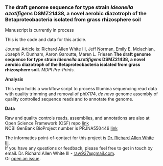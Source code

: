 ### The draft genome sequence for type strain *Ideonella azotifigens* DSMZ21438, a novel aerobic diazotroph of the Betaproteobacteria isolated from grass rhizosphere soil

Manuscript is currently in process

This is the code and data for this article. 

Journal Article is: Richard Allen White III, Jeff Norman, Emily E. Mclachlan, Joseph P. Dunham, Aaron Garoutte, Maren L. Friesen **The draft genome sequence for type strain *Ideonella azotifigens* DSMZ21438, a novel aerobic diazotroph of the Betaproteobacteria isolated from grass rhizosphere soil.** *MDPI Pre-Prints.* 

**Analysis**

This repo holds a workflow script to process Illumina sequencing read data with quality trimming and removal of phiX174, *de novo* genome assembly of quality controlled sequence reads and to annotate the genome. 

**Data**

Raw and quality controls reads, assemblies, and annotations are also at Open Science Framework (OSF) repo [link](https://osf.io/r9y3g/)<br />
NCBI GenBank BioProject number is PRJNA550449 [link](https://www.ncbi.nlm.nih.gov/bioproject/PRJNA550449/) 

The informatics point-of-contact for this project is [Dr. Richard Allen White III](https://github.com/raw937).<br />
If you have any questions or feedback, please feel free to get in touch by email. Dr. Richard Allen White III - raw937@gmail.com.  <br />
Or [open an issue](https://github.com/friesenlab/ideonella-azotifigens_DSMZ21438/issues).
